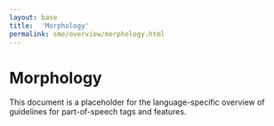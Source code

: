 ```yaml
---
layout: base
title:  'Morphology'
permalink: sme/overview/morphology.html
---
```


# Morphology

This document is a placeholder for the language-specific overview of
guidelines for part-of-speech tags and features.
